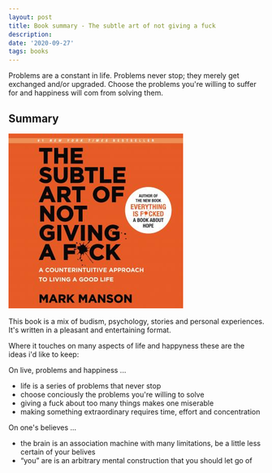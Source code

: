 ```yaml
---
layout: post
title: Book summary - The subtle art of not giving a fuck
description: 
date: '2020-09-27'
tags: books
---
```



Problems are a constant in life. Problems never stop; they merely get exchanged and/or upgraded. Choose the problems you're willing to suffer for 
and happiness will com from solving them.


## Summary

![placeholder](/public/book_no_fuck/cover.jpeg "cover")


This book is a mix of budism, psychology, stories and personal experiences. It's written in a pleasant and entertaining format. 


Where it touches on many aspects of life and happyness these are the ideas i'd like to keep: 


On live, problems and happiness ...

 - life is a series of problems that never stop
 - choose conciously the problems you're willing to solve
 - giving a fuck about too many things makes one miserable
 - making something extraordinary requires time, effort and concentration


On one's believes ...

 - the brain is an association machine with many limitations, be a little less certain of your belives
 - “you” are is an arbitrary mental construction that you should let go of

